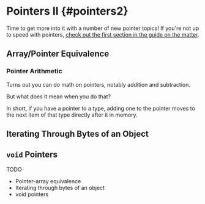 <!-- Beej's guide to C

# vim: ts=4:sw=4:nosi:et:tw=72
-->

# Pointers II {#pointers2}

Time to get more into it with a number of new pointer topics! If you're
not up to speed with pointers, [check out the first section in the guide
on the matter](#pointers).

## Array/Pointer Equivalence

### Pointer Arithmetic

Turns out you can do math on pointers, notably addition and subtraction.

But what does it mean when you do that?

In short, if you have a pointer to a type, adding one to the pointer
moves to the next item of that type directly after it in memory.

## Iterating Through Bytes of an Object

## `void` Pointers

TODO

* Pointer-array equivalence
* Iterating through bytes of an object
* void pointers